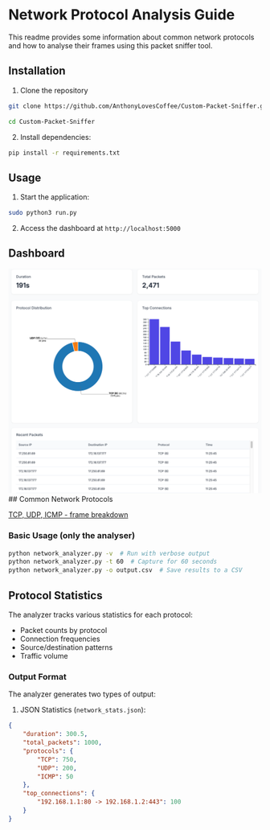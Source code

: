 # Network Protocol Analysis Guide

This readme provides some information about common network protocols and how to analyse their frames using this packet sniffer tool. 

## Installation
1. Clone the repository
```bash
git clone https://github.com/AnthonyLovesCoffee/Custom-Packet-Sniffer.git
```
```bash
cd Custom-Packet-Sniffer
```
2. Install dependencies:
```bash
pip install -r requirements.txt
```

## Usage

1. Start the application:
```bash
sudo python3 run.py
```

2. Access the dashboard at `http://localhost:5000`

## Dashboard
<img src="docs/img/dash.png" alt="dashboard" width=1500>
## Common Network Protocols

[TCP, UDP, ICMP - frame breakdown](docs/PROTOCOLS.md)

### Basic Usage (only the analyser)

```bash
python network_analyzer.py -v  # Run with verbose output
python network_analyzer.py -t 60  # Capture for 60 seconds
python network_analyzer.py -o output.csv  # Save results to a CSV
```

## Protocol Statistics

The analyzer tracks various statistics for each protocol:
- Packet counts by protocol
- Connection frequencies
- Source/destination patterns
- Traffic volume

### Output Format

The analyzer generates two types of output:

1. JSON Statistics (`network_stats.json`):
```json
{
    "duration": 300.5,
    "total_packets": 1000,
    "protocols": {
        "TCP": 750,
        "UDP": 200,
        "ICMP": 50
    },
    "top_connections": {
        "192.168.1.1:80 -> 192.168.1.2:443": 100
    }
}
```
